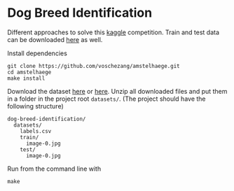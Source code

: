 # Dog Breed Identification

Different approaches to solve this [kaggle](https://www.kaggle.com/c/dog-breed-identification) competition. Train and test data can be downloaded [here](http://vision.stanford.edu/aditya86/ImageNetDogs/) as well.

Install dependencies 
```
git clone https://github.com/voschezang/amstelhaege.git
cd amstelhaege
make install
```

Download the dataset [here](https://www.kaggle.com/c/dog-breed-identification/data) or [here](http://vision.stanford.edu/aditya86/ImageNetDogs/). Unzip all downloaded files and put them in a folder in the project root `datasets/`.
(The project should have the following structure)
```
dog-breed-identification/
  datasets/
    labels.csv
    train/
      image-0.jpg
    test/
      image-0.jpg
```


Run from the command line with
```
make
```
